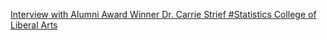 [Interview with Alumni Award Winner Dr. Carrie Strief   #Statistics   College of Liberal Arts](https://qi.tc/qi/111537)